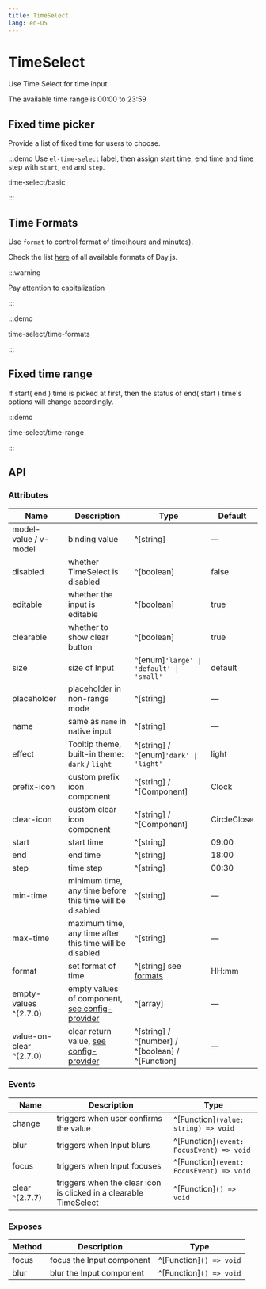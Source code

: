 ```yaml
---
title: TimeSelect
lang: en-US
---
```


# TimeSelect

Use Time Select for time input.

The available time range is 00:00 to 23:59

## Fixed time picker

Provide a list of fixed time for users to choose.

:::demo Use `el-time-select` label, then assign start time, end time and time step with `start`, `end` and `step`.

time-select/basic

:::

## Time Formats

Use `format` to control format of time(hours and minutes).

Check the list [here](https://day.js.org/docs/en/display/format#list-of-all-available-formats) of all available formats of Day.js.

:::warning

Pay attention to capitalization

:::

:::demo

time-select/time-formats

:::

## Fixed time range

If start( end ) time is picked at first, then the status of end( start ) time's options will change accordingly.

:::demo

time-select/time-range

:::

## API

### Attributes

| Name                    | Description                                                                                                    | Type                                                                                             | Default     |
| ----------------------- | -------------------------------------------------------------------------------------------------------------- | ------------------------------------------------------------------------------------------------ | ----------- |
| model-value / v-model   | binding value                                                                                                  | ^[string]                                                                                        | —           |
| disabled                | whether TimeSelect is disabled                                                                                 | ^[boolean]                                                                                       | false       |
| editable                | whether the input is editable                                                                                  | ^[boolean]                                                                                       | true        |
| clearable               | whether to show clear button                                                                                   | ^[boolean]                                                                                       | true        |
| size                    | size of Input                                                                                                  | ^[enum]`'large' \| 'default' \| 'small'`                                                         | default     |
| placeholder             | placeholder in non-range mode                                                                                  | ^[string]                                                                                        | —           |
| name                    | same as `name` in native input                                                                                 | ^[string]                                                                                        | —           |
| effect                  | Tooltip theme, built-in theme: `dark` / `light`                                                                | ^[string] / ^[enum]`'dark' \| 'light'`                                                           | light       |
| prefix-icon             | custom prefix icon component                                                                                   | ^[string] / ^[Component]                                                                         | Clock       |
| clear-icon              | custom clear icon component                                                                                    | ^[string] / ^[Component]                                                                         | CircleClose |
| start                   | start time                                                                                                     | ^[string]                                                                                        | 09:00       |
| end                     | end time                                                                                                       | ^[string]                                                                                        | 18:00       |
| step                    | time step                                                                                                      | ^[string]                                                                                        | 00:30       |
| min-time                | minimum time, any time before this time will be disabled                                                       | ^[string]                                                                                        | —           |
| max-time                | maximum time, any time after this time will be disabled                                                        | ^[string]                                                                                        | —           |
| format                  | set format of time                                                                                             | ^[string] see [formats](https://day.js.org/docs/en/display/format#list-of-all-available-formats) | HH:mm       |
| empty-values ^(2.7.0)   | empty values of component, [see config-provider](/en-US/component/config-provider#empty-values-configurations) | ^[array]                                                                                         | —           |
| value-on-clear ^(2.7.0) | clear return value, [see config-provider](/en-US/component/config-provider#empty-values-configurations)        | ^[string] / ^[number] / ^[boolean] / ^[Function]                                                 | —           |

### Events

| Name           | Description                                                       | Type                                     |
| -------------- | ----------------------------------------------------------------- | ---------------------------------------- |
| change         | triggers when user confirms the value                             | ^[Function]`(value: string) => void`     |
| blur           | triggers when Input blurs                                         | ^[Function]`(event: FocusEvent) => void` |
| focus          | triggers when Input focuses                                       | ^[Function]`(event: FocusEvent) => void` |
| clear ^(2.7.7) | triggers when the clear icon is clicked in a clearable TimeSelect | ^[Function]`() => void`                  |

### Exposes

| Method | Description               | Type                    |
| ------ | ------------------------- | ----------------------- |
| focus  | focus the Input component | ^[Function]`() => void` |
| blur   | blur the Input component  | ^[Function]`() => void` |
